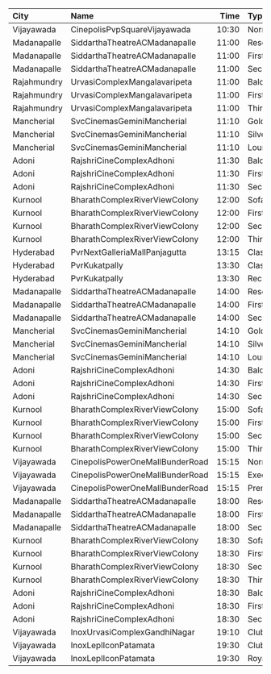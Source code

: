 | City        | Name                            |  Time | Type        | Price | Capacity | Booked |
| :---------- | :------------------------------ | ----: | :---------- | ----: | -------: | -----: |
| Vijayawada  | CinepolisPvpSquareVijayawada    | 10:30 | Normal      |  150₹ |      138 |     70 |
| Madanapalle | SiddarthaTheatreACMadanapalle   | 11:00 | Reserved    |   70₹ |      289 |    146 |
| Madanapalle | SiddarthaTheatreACMadanapalle   | 11:00 | First       |   50₹ |      196 |     98 |
| Madanapalle | SiddarthaTheatreACMadanapalle   | 11:00 | Second      |   30₹ |      150 |     76 |
| Rajahmundry | UrvasiComplexMangalavaripeta    | 11:00 | Balcony     |  100₹ |      195 |     97 |
| Rajahmundry | UrvasiComplexMangalavaripeta    | 11:00 | FirstClass  |   60₹ |      254 |    127 |
| Rajahmundry | UrvasiComplexMangalavaripeta    | 11:00 | ThirdClass  |   40₹ |      108 |     54 |
| Mancherial  | SvcCinemasGeminiMancherial      | 11:10 | Gold        |  150₹ |      192 |      0 |
| Mancherial  | SvcCinemasGeminiMancherial      | 11:10 | Silver      |  100₹ |       40 |      0 |
| Mancherial  | SvcCinemasGeminiMancherial      | 11:10 | Loungers    |  100₹ |       12 |      0 |
| Adoni       | RajshriCineComplexAdhoni        | 11:30 | Balcony     |  150₹ |       52 |     26 |
| Adoni       | RajshriCineComplexAdhoni        | 11:30 | FirstClass  |  100₹ |      228 |    115 |
| Adoni       | RajshriCineComplexAdhoni        | 11:30 | SecondClass |   60₹ |       76 |     39 |
| Kurnool     | BharathComplexRiverViewColony   | 12:00 | Sofa        |   70₹ |       12 |      6 |
| Kurnool     | BharathComplexRiverViewColony   | 12:00 | FirstClass  |   70₹ |      204 |    101 |
| Kurnool     | BharathComplexRiverViewColony   | 12:00 | SecondClass |   50₹ |       90 |     45 |
| Kurnool     | BharathComplexRiverViewColony   | 12:00 | ThirdClass  |   50₹ |       80 |     40 |
| Hyderabad   | PvrNextGalleriaMallPanjagutta   | 13:15 | Classic     |  150₹ |      152 |    152 |
| Hyderabad   | PvrKukatpally                   | 13:30 | Classic     |  150₹ |      135 |      0 |
| Hyderabad   | PvrKukatpally                   | 13:30 | Recliner    |  250₹ |        9 |      0 |
| Madanapalle | SiddarthaTheatreACMadanapalle   | 14:00 | Reserved    |   70₹ |      289 |    146 |
| Madanapalle | SiddarthaTheatreACMadanapalle   | 14:00 | First       |   50₹ |      196 |     98 |
| Madanapalle | SiddarthaTheatreACMadanapalle   | 14:00 | Second      |   30₹ |      150 |     76 |
| Mancherial  | SvcCinemasGeminiMancherial      | 14:10 | Gold        |  150₹ |      192 |      0 |
| Mancherial  | SvcCinemasGeminiMancherial      | 14:10 | Silver      |  100₹ |       40 |      0 |
| Mancherial  | SvcCinemasGeminiMancherial      | 14:10 | Loungers    |  100₹ |       12 |      0 |
| Adoni       | RajshriCineComplexAdhoni        | 14:30 | Balcony     |  150₹ |       52 |     26 |
| Adoni       | RajshriCineComplexAdhoni        | 14:30 | FirstClass  |  100₹ |      228 |    115 |
| Adoni       | RajshriCineComplexAdhoni        | 14:30 | SecondClass |   60₹ |       76 |     39 |
| Kurnool     | BharathComplexRiverViewColony   | 15:00 | Sofa        |   70₹ |       12 |      6 |
| Kurnool     | BharathComplexRiverViewColony   | 15:00 | FirstClass  |   70₹ |      204 |    101 |
| Kurnool     | BharathComplexRiverViewColony   | 15:00 | SecondClass |   50₹ |       90 |     45 |
| Kurnool     | BharathComplexRiverViewColony   | 15:00 | ThirdClass  |   50₹ |       80 |     40 |
| Vijayawada  | CinepolisPowerOneMallBunderRoad | 15:15 | Normal      |  100₹ |       24 |     12 |
| Vijayawada  | CinepolisPowerOneMallBunderRoad | 15:15 | Executive   |  150₹ |       54 |     27 |
| Vijayawada  | CinepolisPowerOneMallBunderRoad | 15:15 | Premium     |  150₹ |       74 |     37 |
| Madanapalle | SiddarthaTheatreACMadanapalle   | 18:00 | Reserved    |   70₹ |      289 |    146 |
| Madanapalle | SiddarthaTheatreACMadanapalle   | 18:00 | First       |   50₹ |      196 |     98 |
| Madanapalle | SiddarthaTheatreACMadanapalle   | 18:00 | Second      |   30₹ |      150 |     76 |
| Kurnool     | BharathComplexRiverViewColony   | 18:30 | Sofa        |   70₹ |       12 |      6 |
| Kurnool     | BharathComplexRiverViewColony   | 18:30 | FirstClass  |   70₹ |      204 |    101 |
| Kurnool     | BharathComplexRiverViewColony   | 18:30 | SecondClass |   50₹ |       90 |     45 |
| Kurnool     | BharathComplexRiverViewColony   | 18:30 | ThirdClass  |   50₹ |       80 |     40 |
| Adoni       | RajshriCineComplexAdhoni        | 18:30 | Balcony     |  150₹ |       52 |     26 |
| Adoni       | RajshriCineComplexAdhoni        | 18:30 | FirstClass  |  100₹ |      228 |    115 |
| Adoni       | RajshriCineComplexAdhoni        | 18:30 | SecondClass |   60₹ |       76 |     39 |
| Vijayawada  | InoxUrvasiComplexGandhiNagar    | 19:10 | Club        |  150₹ |      107 |      0 |
| Vijayawada  | InoxLeplIconPatamata            | 19:30 | Club        |  150₹ |      100 |      0 |
| Vijayawada  | InoxLeplIconPatamata            | 19:30 | Royal       |  250₹ |        4 |      0 |